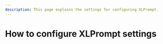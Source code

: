 ```yaml
---
description: This page explains the settings for configuring XLPrompt.
---
```


# How to configure XLPrompt settings

####
